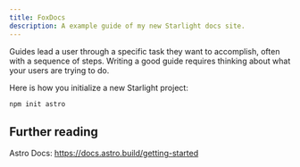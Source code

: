 ```yaml
---
title: FoxDocs
description: A example guide of my new Starlight docs site.
---
```


Guides lead a user through a specific task they want to accomplish, often with a sequence of steps.
Writing a good guide requires thinking about what your users are trying to do.

Here is how you initialize a new Starlight project:

```bash
npm init astro
```

## Further reading
Astro Docs: https://docs.astro.build/getting-started

